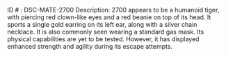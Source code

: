 ID # : DSC-MATE-2700
Description: 2700 appears to be a humanoid tiger, with piercing red clown-like eyes and a red beanie on top of its head. It sports a single gold earring on its left ear, along with a silver chain necklace. It is also commonly seen wearing a standard gas mask. Its physical capabilities are yet to be tested. However, it has displayed enhanced strength and agility during its escape attempts.
